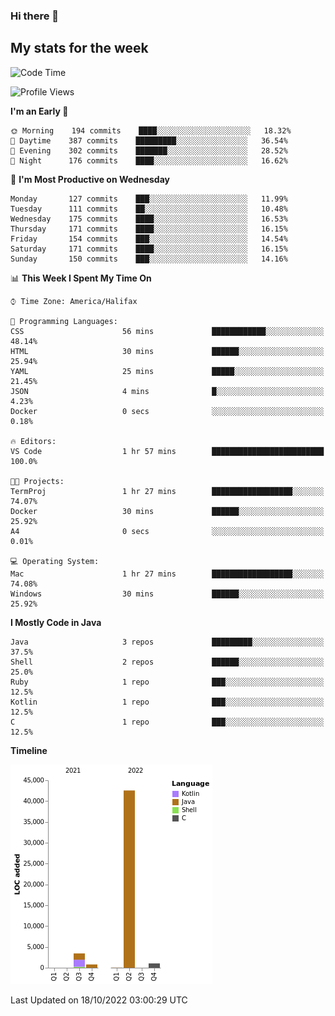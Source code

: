### Hi there 👋

## My stats for the week
<!--START_SECTION:waka-->
![Code Time](http://img.shields.io/badge/Code%20Time-408%20hrs%2034%20mins-blue)

![Profile Views](http://img.shields.io/badge/Profile%20Views-0-blue)

**I'm an Early 🐤** 

```text
🌞 Morning    194 commits    ████░░░░░░░░░░░░░░░░░░░░░   18.32% 
🌆 Daytime    387 commits    █████████░░░░░░░░░░░░░░░░   36.54% 
🌃 Evening    302 commits    ███████░░░░░░░░░░░░░░░░░░   28.52% 
🌙 Night      176 commits    ████░░░░░░░░░░░░░░░░░░░░░   16.62%

```
📅 **I'm Most Productive on Wednesday** 

```text
Monday       127 commits    ███░░░░░░░░░░░░░░░░░░░░░░   11.99% 
Tuesday      111 commits    ██░░░░░░░░░░░░░░░░░░░░░░░   10.48% 
Wednesday    175 commits    ████░░░░░░░░░░░░░░░░░░░░░   16.53% 
Thursday     171 commits    ████░░░░░░░░░░░░░░░░░░░░░   16.15% 
Friday       154 commits    ███░░░░░░░░░░░░░░░░░░░░░░   14.54% 
Saturday     171 commits    ████░░░░░░░░░░░░░░░░░░░░░   16.15% 
Sunday       150 commits    ███░░░░░░░░░░░░░░░░░░░░░░   14.16%

```


📊 **This Week I Spent My Time On** 

```text
⌚︎ Time Zone: America/Halifax

💬 Programming Languages: 
CSS                      56 mins             ████████████░░░░░░░░░░░░░   48.14% 
HTML                     30 mins             ██████░░░░░░░░░░░░░░░░░░░   25.94% 
YAML                     25 mins             █████░░░░░░░░░░░░░░░░░░░░   21.45% 
JSON                     4 mins              █░░░░░░░░░░░░░░░░░░░░░░░░   4.23% 
Docker                   0 secs              ░░░░░░░░░░░░░░░░░░░░░░░░░   0.18%

🔥 Editors: 
VS Code                  1 hr 57 mins        █████████████████████████   100.0%

🐱‍💻 Projects: 
TermProj                 1 hr 27 mins        ██████████████████░░░░░░░   74.07% 
Docker                   30 mins             ██████░░░░░░░░░░░░░░░░░░░   25.92% 
A4                       0 secs              ░░░░░░░░░░░░░░░░░░░░░░░░░   0.01%

💻 Operating System: 
Mac                      1 hr 27 mins        ██████████████████░░░░░░░   74.08% 
Windows                  30 mins             ██████░░░░░░░░░░░░░░░░░░░   25.92%

```

**I Mostly Code in Java** 

```text
Java                     3 repos             █████████░░░░░░░░░░░░░░░░   37.5% 
Shell                    2 repos             ██████░░░░░░░░░░░░░░░░░░░   25.0% 
Ruby                     1 repo              ███░░░░░░░░░░░░░░░░░░░░░░   12.5% 
Kotlin                   1 repo              ███░░░░░░░░░░░░░░░░░░░░░░   12.5% 
C                        1 repo              ███░░░░░░░░░░░░░░░░░░░░░░   12.5%

```


**Timeline**

![Chart not found](https://raw.githubusercontent.com/lyndseyy/lyndseyy/main/charts/bar_graph.png) 


 Last Updated on 18/10/2022 03:00:29 UTC
<!--END_SECTION:waka-->
